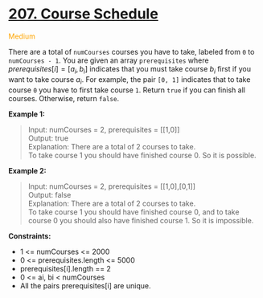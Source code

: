 # [207. Course Schedule](https://leetcode.com/problems/course-schedule/description/)

<span style="color:orange">Medium<span>

There are a total of `numCourses` courses you have to take, labeled from `0` to `numCourses - 1`. You are given an array `prerequisites` where $prerequisites[i] = [a_i, b_i]$ indicates that you must take course $b_i$ first if you want to take course $a_i$. For example, the pair `[0, 1]` indicates that to take course `0` you have to first take course `1`.
Return `true` if you can finish all courses. Otherwise, return `false`.


 

**Example 1:**

> Input: numCourses = 2, prerequisites = [[1,0]]  
Output: true  
Explanation: There are a total of 2 courses to take.  
To take course 1 you should have finished course 0. So it is possible.  

**Example 2:**

> Input: numCourses = 2, prerequisites = [[1,0],[0,1]]  
Output: false  
Explanation: There are a total of 2 courses to take.   
To take course 1 you should have finished course 0, and to take course 0 you should also have finished course 1. So it is impossible.
 

**Constraints:**

- 1 <= numCourses <= 2000
- 0 <= prerequisites.length <= 5000
- prerequisites[i].length == 2
- 0 <= ai, bi < numCourses
- All the pairs prerequisites[i] are unique.